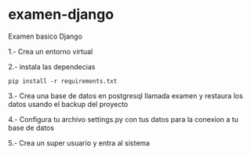 # examen-django
Examen basico Django

1.- Crea un entorno virtual

2.- instala las dependecias 
	
	pip install -r requirements.txt

3.- Crea una base de datos en postgresql llamada examen y restaura los datos usando el backup del proyecto

4.- Configura tu archivo settings.py con tus datos para la conexion a tu base de datos

5.- Crea un super usuario y entra al sistema

